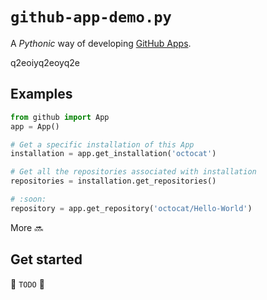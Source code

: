 # `github-app-demo.py`

A _Pythonic_ way of developing [GitHub Apps](https://developer.github.com/apps/).

q2eoiyq2eoyq2e
## Examples

```python
from github import App
app = App()

# Get a specific installation of this App
installation = app.get_installation('octocat')

# Get all the repositories associated with installation
repositories = installation.get_repositories()

# :soon:
repository = app.get_repository('octocat/Hello-World')
```

More :soon:

## Get started

:construction: `TODO` :construction:
